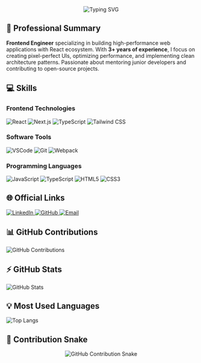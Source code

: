 <div align="center">
  <img src="https://readme-typing-svg.herokuapp.com?font=Fira+Code&size=25&duration=2000&pause=1000&color=4CAF50&background=000000&center=true&vCenter=true&width=800&lines=Hi+%F0%9F%91%8B+I'm+Hooman+Hajimohamadi;React%2FNext.js+Specialist" alt="Typing SVG" />
</div>

## 🚀 Professional Summary
**Frontend Engineer** specializing in building high-performance web applications with React ecosystem. With **3+ years of experience**, I focus on creating pixel-perfect UIs, optimizing performance, and implementing clean architecture patterns. Passionate about mentoring junior developers and contributing to open-source projects.

## 💻 Skills

### Frontend Technologies
<p align="left">
  <img src="https://img.shields.io/badge/React-20232A?style=for-the-badge&logo=react&logoColor=61DAFB" alt="React"/>
  <img src="https://img.shields.io/badge/Next.js-000000?style=for-the-badge&logo=nextdotjs&logoColor=white" alt="Next.js"/>
<img src="https://img.shields.io/badge/TypeScript-007ACC?style=for-the-badge&logo=typescript&logoColor=white" alt="TypeScript"/>
  <img src="https://img.shields.io/badge/Tailwind_CSS-38B2AC?style=for-the-badge&logo=tailwind-css&logoColor=white" alt="Tailwind CSS"/>
</p>

### Software Tools
<p align="left">
  <img src="https://img.shields.io/badge/Visual_Studio_Code-0078D4?style=for-the-badge&logo=visual%20studio%20code&logoColor=white" alt="VSCode"/>
  <img src="https://img.shields.io/badge/Git-F05032?style=for-the-badge&logo=git&logoColor=white" alt="Git"/>
  <img src="https://img.shields.io/badge/Webpack-8DD6F9?style=for-the-badge&logo=webpack&logoColor=black" alt="Webpack"/>
</p>

### Programming Languages
<p align="left">
  <img src="https://img.shields.io/badge/JavaScript-F7DF1E?style=for-the-badge&logo=javascript&logoColor=black" alt="JavaScript"/>
  <img src="https://img.shields.io/badge/TypeScript-007ACC?style=for-the-badge&logo=typescript&logoColor=white" alt="TypeScript"/>
  <img src="https://img.shields.io/badge/HTML5-E34F26?style=for-the-badge&logo=html5&logoColor=white" alt="HTML5"/>
  <img src="https://img.shields.io/badge/CSS3-1572B6?style=for-the-badge&logo=css3&logoColor=white" alt="CSS3"/>
</p>



## 🌐 Official Links
<p align="left">
  <!-- LinkedIn -->
  <a href="https://www.linkedin.com/in/itzhoman" target="_blank">
    <img src="https://img.shields.io/badge/LinkedIn-0077B5?style=for-the-badge&logo=linkedin&logoColor=white" alt="LinkedIn"/>
  </a>
  
  <!-- GitHub -->
  <a href="https://github.com/itzhoman" target="_blank">
    <img src="https://img.shields.io/badge/GitHub-100000?style=for-the-badge&logo=github&logoColor=white" alt="GitHub"/>
  </a>
  
  <!-- Email -->
  <a href="mailto:dev.hajimohamadi@gmail.com" target="_blank">
    <img src="https://img.shields.io/badge/Email-D14836?style=for-the-badge&logo=gmail&logoColor=white" alt="Email"/>
  </a>
  


## 📊 GitHub Contributions  

![GitHub Contributions](https://github-readme-activity-graph.vercel.app/graph?username=itzhoman&theme=github)  

## ⚡ GitHub Stats  

![GitHub Stats](https://github-readme-stats.vercel.app/api?username=itzhoman&show_icons=true&theme=dark)  

## 💡 Most Used Languages  

![Top Langs](https://github-readme-stats.vercel.app/api/top-langs/?username=itzhoman&layout=compact&theme=dark)



## 🐍 Contribution Snake

<p align="center">
  <picture>
    <source media="(prefers-color-scheme: dark)" srcset="https://raw.githubusercontent.com/itzhoman/itzhoman/main/assets/github-contribution-grid-snake-dark.svg">
    <source media="(prefers-color-scheme: light)" srcset="https://raw.githubusercontent.com/itzhoman/itzhoman/main/assets/github-contribution-grid-snake.svg">
    <img alt="GitHub Contribution Snake" src="https://raw.githubusercontent.com/itzhoman/itzhoman/main/assets/github-contribution-grid-snake.svg">
  </picture>
</p>

